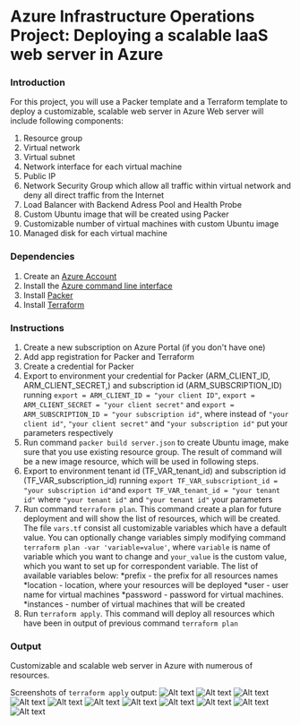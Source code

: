# Azure Infrastructure Operations Project: Deploying a scalable IaaS web server in Azure

### Introduction
For this project, you will use a Packer template and a Terraform template to deploy a customizable, scalable web server in Azure Web server will include following components:
1. Resource group 
2. Virtual network
3. Virtual subnet
4. Network interface for each virtual machine
5. Public IP
6. Network Security Group which allow all traffic within virtual network and deny all direct traffic from the Internet
7. Load Balancer with Backend Adress Pool and Health Probe
8. Custom Ubuntu image that will be created using Packer
9. Customizable number of virtual machines with custom Ubuntu image
10. Managed disk for each virtual machine


### Dependencies
1. Create an [Azure Account](https://portal.azure.com) 
2. Install the [Azure command line interface](https://docs.microsoft.com/en-us/cli/azure/install-azure-cli?view=azure-cli-latest)
3. Install [Packer](https://www.packer.io/downloads)
4. Install [Terraform](https://www.terraform.io/downloads.html)

### Instructions
1. Create a new subscription on Azure Portal (if you don't have one)
2. Add app registration for Packer and Terraform
3. Create a credential for Packer
3. Export to environment your credential for Packer (ARM_CLIENT_ID, ARM_CLIENT_SECRET,) and subscription id (ARM_SUBSCRIPTION_ID) running `export = ARM_CLIENT_ID = "your client ID"`, `export = ARM_CLIENT_SECRET = "your client secret"` and `export = ARM_SUBSCRIPTION_ID = "your subscription id"`, where instead of `"your client id"`, `"your client secret"` and `"your subscription id"`  put your parameters respectively
4. Run command `packer build server.json` to create Ubuntu image, make sure that you use existing resource group. The result of command will be a new image resource, which will be used in following steps.
5. Export to environment tenant id (TF_VAR_tenant_id) and subscription id (TF_VAR_subscription_id) running `export TF_VAR_subscriptiont_id = "your subscription id"`and `export TF_VAR_tenant_id = "your tenant id"` where `"your tenant id"` and `"your tenant id"` your parameters
6. Run command `terraform plan`. This command create a plan for future deployment and will show the list of resources, which will be created. The file `vars.tf` consist all customizable variables which have a default value. You can optionally change variables simply modifying command `terraform plan -var 'variable=value'`, where `variable` is name of variable which you want to change and `your_value` is the custom value, which you want to set up for correspondent variable. The list of available variables below:
	*prefix - the prefix for all resources names
	*location - location, where your resources will be deployed
	*user - user name for virtual machines 
	*password - password for virtual machines. 
	*instances - number of virtual machines that will be created
7. Run `terraform apply`. This command will deploy all resources which have been in output of previous command `terraform plan`


### Output
Customizable and scalable web server in Azure with numerous of resources.

Screenshots of `terraform apply` output: 
![Alt text](https://i.postimg.cc/65HbQQtk/Screenshot-from-2020-11-08-15-52-16.png)
![Alt text](https://i.postimg.cc/gcHBfD5k/Screenshot-from-2020-11-08-15-52-22.png)
![Alt text](https://i.postimg.cc/520G5Cs9/Screenshot-from-2020-11-08-15-52-25.png)
![Alt text](https://i.postimg.cc/pd564tNg/Screenshot-from-2020-11-08-15-52-29.png)
![Alt text](https://i.postimg.cc/MZ7hzxcw/Screenshot-from-2020-11-08-15-52-34.png)
![Alt text](https://i.postimg.cc/sxsHMQBr/Screenshot-from-2020-11-08-15-52-38.png)
![Alt text](https://i.postimg.cc/G2051Sd9/Screenshot-from-2020-11-08-15-52-43.png)
![Alt text](https://i.postimg.cc/L537DBd5/Screenshot-from-2020-11-08-15-52-53.png)
![Alt text](https://i.postimg.cc/qR8ZBXvw/Screenshot-from-2020-11-08-15-53-05.png)
![Alt text](https://i.postimg.cc/Y0RnYrgm/Screenshot-from-2020-11-08-15-53-14.png)
![Alt text](https://i.postimg.cc/nckbGZZ2/Screenshot-from-2020-11-08-15-53-18.png)


